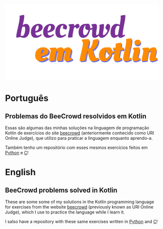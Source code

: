 ![](https://github.com/Roberto-deP-Martins/BeeCrowd-Em-Kotlin/blob/main/bannerKotlin.png)

# Português
## Problemas do BeeCrowd resolvidos em Kotlin
Essas são algumas das minhas soluções na linguagem de programação Kotlin de exercícios do site <a href="https://www.beecrowd.com.br/judge/pt/login">beecrowd</a> (anteriormente conhecido como URI Online Judge), que utilizo para praticar a linguagem enquanto aprendo-a.<br/>

Também tenho um repositório com esses mesmos exercícios feitos em <a href="https://github.com/Roberto-deP-Martins/Exercicios-do-Beecrowd-URI-em-Python">Python</a> e <a href="https://github.com/Roberto-deP-Martins/Problemas-do-BeeCrowd-URI-Online-Judge-em-C">C</a>!</br>

# English
## BeeCrowd problems solved in Kotlin
These are some some of my solutions in the Kotlin programming language for exercises from the website <a href="https://www.beecrowd.com.br/judge/en/login">beecrowd</a> (previously known as URI Online Judge), which I use to practice the language while I learn it.</br>

I salso have a repository with these same exercises written in <a href="https://github.com/Roberto-deP-Martins/Exercicios-do-Beecrowd-URI-em-Python">Python</a> and <a href="https://github.com/Roberto-deP-Martins/Problemas-do-BeeCrowd-URI-Online-Judge-em-C">C</a>!</br>
